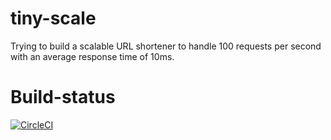 # tiny-scale
Trying to build a scalable URL shortener to handle 100 requests per second with an average response time of 10ms.

# Build-status
[![CircleCI](https://circleci.com/gh/maheshhp/tiny-scale.svg?style=svg)](https://circleci.com/gh/maheshhp/tiny-scale)
